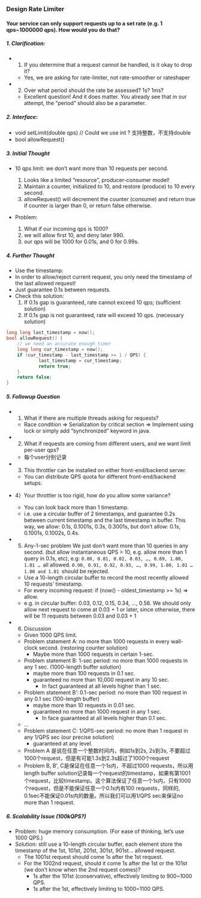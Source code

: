 ### Design Rate Limiter
#### Your service can only support requests up to a set rate (e.g. 1 qps~1000000 qps). How would you do that?

##### 1. Clarification:
* 1) If you determine that a request cannot be handled, is it okay to drop it?
    * Yes, we are asking for rate-limiter, not rate-smoother or rateshaper
* 2) Over what period should the rate be assessed? 1s? 1ms?
    * Excellent question! And it does matter. You already see that in our attempt, the “period” should also be a parameter.
     
##### 2. Interface:
* void setLimit(double qps) // Could we use int ? 支持整数，不支持double
* bool allowRequest()

##### 3. Initial Thought 
* 10 qps limit: we don’t want more than 10 requests per second.
   1. Looks like a limited “resource”, producer-consumer model!
   2. Maintain a counter, initialized to 10, and restore (produce) to 10 every second.
   3. allowRequest() will decrement the counter (consume) and return true if counter is larger than 0, or return false otherwise.

* Problem:
    1. What if our incoming qps is 1000?
    2. we will allow first 10, and deny later 990.
    3. our qps will be 1000 for 0.01s, and 0 for 0.99s.
    
##### 4. Further Thought 
* Use the timestamp: 
* In order to allow/reject current request, you only need the timestamp of the last allowed request!
* Just guarantee 0.1s between requests.
* Check this solution:
    1. If 0.1s gap is guaranteed, rate cannot exceed 10 qps; (sufficient solution)
    2. If 0.1s gap is not guaranteed, rate will exceed 10 qps. (necessary solution)

```c++
long long last_timestamp = now();
bool allowRequest() {
    // we need an accurate enough timer 
    long long cur_timestamp = now();
    if (cur_timestamp - last_timestamp >= 1 / QPS) {
            last_timestamp = cur_timestamp;
            return true;
    }
    return false;
} 
```

##### 5. Followup Question
* 1) What if there are multiple threads asking for requests?
    * Race condition => Serialization by critical section => Implement using lock or simply add “synchronized” keyword in java.
    
* 2) What if requests are coming from different users, and we want limit per-user qps?
    * 每个user分别记录
    
* 3) This throttler can be installed on either front-end/backend server.
    * You can distribute QPS quota for different front-end/backend setups.
    
* 4）Your throttler is too rigid, how do you allow some variance?
    * You can look back more than 1 timestamp.
    * i.e. use a circular buffer of 2 timestamps, and guarantee 0.2s between current timestamp and the last timestamp in buffer. This way, we allow: 0.1s, 0.1001s, 0.3s, 0.3001s, but don’t allow: 0.1s, 0.1001s, 0.1002s, 0.4s.

* 5)  Any-1-sec problem 
We just don’t want more than 10 queries in any second. (but allow instantaneous QPS > 10, e.g. allow more than 1 query in 0.1s, etc), e.g: ```0.00, 0.01, 0.02, 0.03, …, 0.09, 1.00, 1.01 … ```all allowed. ```0.90, 0.91, 0.92, 0.93, …, 0.99, 1.00, 1.01 …1.00 and 1.01 ```should be rejected.
    * Use a 10-length circular buffer to record the most recently allowed 10 requests’ timestamp.
    * For every incoming request: if (now() - oldest_timestamp >= 1s) => allow.
    * e.g. in circular buffer: 0.03, 0.12, 0.15, 0.34, …, 0.56. We should only allow next request to come at 0.03 + 1 or later, since otherwise, there will be 11 requests between 0.03 and 0.03 + 1

* 6) Discussion
    * Given 1000 QPS limit.
    * Problem statement A: no more than 1000 requests in every wall-clock second. (restoring counter solution)
         * Maybe more than 1000 requests in certain 1-sec.
    * Problem statement B: 1-sec period: no more than 1000 requests in any 1 sec. (1000-length buffer solution)
         * maybe more than 100 requests in 0.1 sec.
         * guaranteed no more than 10,000 request in any 10 sec.
            * In fact guaranteed at all levels higher than 1 sec.
    * Problem statement B’: 0.1-sec period: no more than 100 request in any 0.1 sec (100-length buffer)
         * maybe more than 10 requests in 0.01 sec.
         * guaranteed no more than 1000 request in any 1 sec.
            * In face guaranteed at all levels higher than 0.1 sec.
    * …
    * Problem statement C: 1/QPS-sec period: no more than 1 request in any 1/QPS sec (our precise solution)
         * guaranteed at any level.
    * Problem A 是说在任意一个整数时间内，例如1s到2s, 2s到3s, 不要超过1000个request，但是有可能1.3s到2.3s超过了1000个request
    * Problem B, B', C是保证在任意一个1s内，不超过1000 requests，所以用length buffer solution记录每一个request的timestamp，如果有第1001个request，比较timestamp。这个算法保证了任意一个1s内，只有1000个request，但是不能保证任意一个0.1s内有100 requests，同样的, 0.1sec不能保证0.01s内的数量。所以我们可以用1/QPS sec来保证no more than 1 request.
    
##### 6. Scalability Issue (100kQPS?)
* Problem: huge memory consumption. (For ease of thinking, let’s use 1000 QPS.)
* Solution: still use a 10-length circular buffer, each element store the
timestamp of the 1st, 101st, 201st, 301st, 901st… allowed request.
    * The 1001st request should come 1s after the 1st request.
    * For the 1002nd request, should it come 1s after the 1st or the 101st (we don’t know when the 2nd request comes)?
       * 1s after the 101st (conservative), effectively limiting to 900~1000 QPS.   
       * 1s after the 1st, effectively limiting to 1000~1100 QPS.
